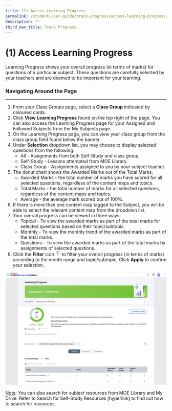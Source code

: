 ```yaml
---
title: (1) Access Learning Progress
permalink: /student-user-guide/track-progress/access-learning-progress/
description: ""
third_nav_title: Track Progress
---
```

<h1 id="-1-access-learning-progress">(1) Access Learning Progress</h1>
<p>Learning Progress shows your overall progress (in terms of marks) for questions of a particular subject. These questions are carefully selected by your teachers and are deemed to be important for your learning.</p>
<h3 id="navigating-around-the-page">Navigating Around the Page</h3>
<hr>
<ol>
<li>From your Class Groups page, select a <strong>Class Group</strong> indicated by coloured cards.</li>
<li>Click <strong>View Learning Progress</strong> found on the top right of the page. You can also access the Learning Progress page for your Assigned and Followed Subjects from the My Subjects page.</li>
<li>On the Learning Progress page, you can view your class group from the class group field found below the banner.</li>
<li>Under <strong>Selection</strong> dropdown list, you may choose to display selected questions from the following:<ul>
<li>All - Assignments from both Self-Study and class group.</li>
<li>Self-Study - Lessons attempted from MOE Library.</li>
<li>Class Group - Assignments assigned to you by your subject teacher.</li>
</ul>
</li>
<li>The donut chart shows the Awarded Marks out of the Total Marks.<ul>
<li>Awarded Marks - the total number of marks you have scored for all selected questions, regardless of the content maps and topics.</li>
<li>Total Marks - the total number of marks for all selected questions, regardless of the content maps and topics.</li>
<li>Average - the average mark scored out of 100%.</li>
</ul>
</li>
<li>If there is more than one content map tagged to the Subject, you will be able to select the relevant content map from the dropdown list.</li>
<li>Your overall progress can be viewed in three ways:<ul>
<li>Topical - To view the awarded marks as part of the total marks for selected questions based on their topic/subtopic.</li>
<li>Monthly - To view the monthly trend of the awarded marks as part of the total marks.</li>
<li>Questions - To view the awarded marks as part of the total marks by assignments of selected questions.</li>
</ul>
</li>
<li>Click the <strong>Filter</strong> icon <img style="width:1rem; display: inline;" src="/images/Icons/Filter24.svg"> to filter your overall progress (in terms of marks) according to the month range and topic/subtopic. Click <strong>Apply</strong> to confirm your selection.</li>
</ol>
<p><img src="/images/1Student/TP-LP.png"></p>
<p><u>Note</u>: You can also search for subject resources from MOE Library and My Drive. Refer to Search for Self-Study Resources [hyperlink] to find out how to search for resources.</p>